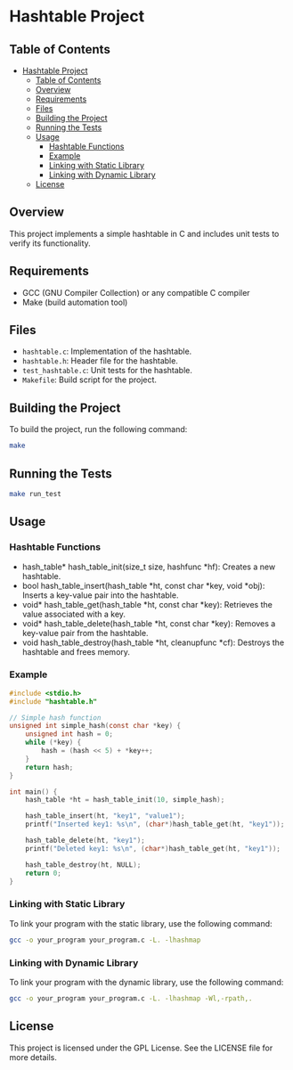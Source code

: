 # Hashtable Project

## Table of Contents
- [Hashtable Project](#hashmap-project)
  - [Table of Contents](#table-of-contents)
  - [Overview](#overview)
  - [Requirements](#requirements)
  - [Files](#files)
  - [Building the Project](#building-the-project)
  - [Running the Tests](#running-the-tests)
  - [Usage](#usage)
    - [Hashtable Functions](#hashtable-functions)
    - [Example](#example)
    - [Linking with Static Library](#linking-with-static-library)
    - [Linking with Dynamic Library](#linking-with-dynamic-library)
  - [License](#license)

## Overview
This project implements a simple hashtable in C and includes unit tests to verify its functionality.

## Requirements
- GCC (GNU Compiler Collection) or any compatible C compiler
- Make (build automation tool)

## Files
- `hashtable.c`: Implementation of the hashtable.
- `hashtable.h`: Header file for the hashtable.
- `test_hashtable.c`: Unit tests for the hashtable.
- `Makefile`: Build script for the project.

## Building the Project
To build the project, run the following command:
```sh
make
```
## Running the Tests
```sh
make run_test
```
## Usage
### Hashtable Functions
- hash_table* hash_table_init(size_t size, hashfunc *hf): Creates a new hashtable.
- bool hash_table_insert(hash_table *ht, const char *key, void *obj): Inserts a key-value pair into the hashtable.
- void* hash_table_get(hash_table *ht, const char *key): Retrieves the value associated with a key.
- void* hash_table_delete(hash_table *ht, const char *key): Removes a key-value pair from the hashtable.
- void hash_table_destroy(hash_table *ht, cleanupfunc *cf): Destroys the hashtable and frees memory.

### Example
```c
#include <stdio.h>
#include "hashtable.h"

// Simple hash function
unsigned int simple_hash(const char *key) {
    unsigned int hash = 0;
    while (*key) {
        hash = (hash << 5) + *key++;
    }
    return hash;
}

int main() {
    hash_table *ht = hash_table_init(10, simple_hash);

    hash_table_insert(ht, "key1", "value1");
    printf("Inserted key1: %s\n", (char*)hash_table_get(ht, "key1"));

    hash_table_delete(ht, "key1");
    printf("Deleted key1: %s\n", (char*)hash_table_get(ht, "key1"));

    hash_table_destroy(ht, NULL);
    return 0;
}
```
### Linking with Static Library
To link your program with the static library, use the following command:
```sh
gcc -o your_program your_program.c -L. -lhashmap
```

### Linking with Dynamic Library
To link your program with the dynamic library, use the following command:
```sh
gcc -o your_program your_program.c -L. -lhashmap -Wl,-rpath,.
```

## License
This project is licensed under the GPL License. See the LICENSE file for more details.
